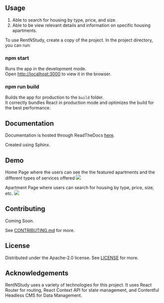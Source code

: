 ## Usage

1. Able to search for housing by type, price, and size.
2. Able to be view relevant details and information on specific housing apartments.

To use RentNStudy, create a copy of the project. In the project directory, you can run:

### npm start

Runs the app in the development mode.<br />
Open [http://localhost:3000](http://localhost:3000) to view it in the browser.

### npm run build

Builds the app for production to the `build` folder.<br />
It correctly bundles React in production mode and optimizes the build for the best performance.

## Documentation

Documentation is hosted through ReadTheDocs [here](https://rentnstudy.readthedocs.io/).

Created using Sphinx.

## Demo

Home Page where the users can see the the featured apartments and the different types of services offered
![](./demo/home.gif)

Apartment Page where users can search for housing by type, price, size, etc.
![](./demo/apartment.gif)

## Contributing

Coming Soon.

See [CONTRIBUTING.md](https://github.com/kamrulhossain5/RentNStudy/blob/master/CONTRIBUTING.md) for more.

## License

Distributed under the Apache-2.0 license. See [LICENSE](https://github.com/kamrulhossain5/RentNStudy/blob/master/LICENSE) for more.

## Acknowledgements

RentNStudy uses a variety of technologies for this project. It uses React Router for routing, React Context API for state management, and Contentful Headless CMS for Data Management.
